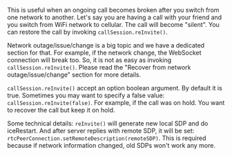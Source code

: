 This is useful when an ongoing call becomes broken after you switch from one
network to another. Let's say you are having a call with your friend and you
switch from WiFi network to cellular. The call will become "silent". You can
restore the call by invoking `callSession.reInvite()`.

Network outage/issue/change is a big topic and we have a dedicated section for
that. For example, if the network change, the WebSocket connection will break
too. So, it is not as easy as invoking `callSession.reInvite()`. Please read the
"Recover from network outage/issue/change" section for more details.

`callSession.reInvite()` accept an option boolean argument. By default it is
true. Sometimes you may want to specify a false value:
`callSession.reInvite(false)`. For example, if the call was on hold. You want to
recover the call but keep it on hold.

Some technical details: `reInvite()` will generate new local SDP and do
iceRestart. And after server replies with remote SDP, it will be set:
`rtcPeerConnection.setRemoteDescription(remoteSDP)`. This is required because if
network information changed, old SDPs won't work any more.

